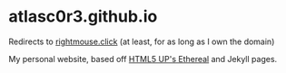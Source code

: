 # atlasc0r3.github.io

Redirects to [rightmouse.click](https://rightmouse.click) (at least, for as long as I own the domain)

My personal website, based off [HTML5 UP's Ethereal](https://html5up.net/ethereal) and Jekyll pages.

<!-- testing -->
